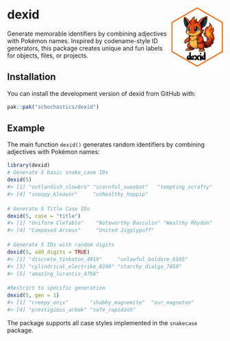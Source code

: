 
<!-- README.md is generated from README.Rmd. Please edit that file -->

# dexid <img src="man/figures/logo.png" align="right" height="139" alt="" />

<!-- badges: start -->

<!-- badges: end -->

Generate memorable identifiers by combining adjectives with Pokémon
names. Inspired by codename-style ID generators, this package creates
unique and fun labels for objects, files, or projects.

## Installation

You can install the development version of dexid from GitHub with:

``` r
pak::pak("schochastics/dexid")
```

## Example

The main function `dexid()` generates random identifiers by combining
adjectives with Pokémon names:

``` r
library(dexid)
# Generate 5 basic snake_case IDs
dexid(5)
#> [1] "outlandish_slowbro" "scornful_swoobat"   "tempting_scrafty"  
#> [4] "snoopy_kleavor"     "unhealthy_hoppip"

# Generate 5 Title Case IDs
dexid(5, case = "title")
#> [1] "Uniform Clefable"    "Noteworthy Basculin" "Wealthy Rhydon"     
#> [4] "Composed Arceus"     "United Jigglypuff"

# Generate 5 IDs with random digits
dexid(5, add_digits = TRUE)
#> [1] "discrete_tinkaton_4919"     "unlawful_boldore_6585"     
#> [3] "cylindrical_electrike_8240" "starchy_dialga_7858"       
#> [5] "amazing_lurantis_4756"

#Restrict to specific generation
dexid(5, gen = 1)
#> [1] "creepy_onix"       "shabby_magnemite"  "our_magneton"     
#> [4] "prestigious_arbok" "safe_rapidash"
```

The package supports all case styles implemented in the `snakecase`
package.
